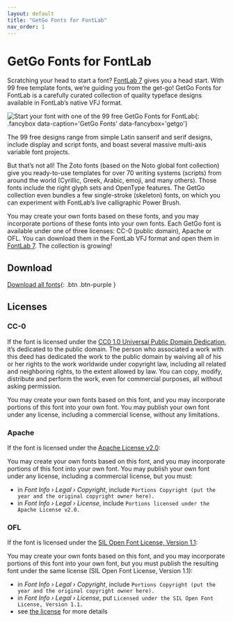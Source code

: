 ```yaml
---
layout: default
title: "GetGo Fonts for FontLab"
nav_order: 1
---
```


# GetGo Fonts for FontLab

Scratching your head to start a font? [FontLab 7](https://www.fontlab.com/font-editor/fontlab/) gives you a head start. With 99 free template fonts, we’re guiding you from the get-go! GetGo Fonts for FontLab is a carefully curated collection of quality typeface designs available in FontLab’s native VFJ format.

![Start your font with one of the 99 free GetGo Fonts for FontLab](illustrations/fontlab-getgo-poster-1920x880.svg){: .fancybox data-caption='GetGo Fonts' data-fancybox='getgo'}

The 99 free designs range from simple Latin sanserif and serif designs, include display and script fonts, and boast several massive multi-axis variable font projects.

But that’s not all! The Zoto fonts (based on the Noto global font collection) give you ready-to-use templates for over 70 writing systems (scripts) from around the world (Cyrillic, Greek, Arabic, emoji, and many others). Those fonts include the right glyph sets and OpenType features. The GetGo collection even bundles a few single-stroke (skeleton) fonts, on which you can experiment with FontLab’s live calligraphic Power Brush.

You may create your own fonts based on these fonts, and you may incorporate portions of these fonts into your own fonts. Each GetGo font is available under one of three licenses: CC-0 (public domain), Apache or OFL. You can download them in the FontLab VFJ format and open them in [FontLab 7](https://www.fontlab.com/font-editor/fontlab/). The collection is growing!

## Download

[Download all fonts](https://github.com/fontlabcom/getgo-fonts/raw/main/getgo-fonts-for-fontlab.zip){: .btn .btn-purple }

## Licenses

### CC-0

If the font is licensed under the [CC0 1.0 Universal Public Domain Dedication](https://creativecommons.org/publicdomain/zero/1.0/), it’s dedicated to the public domain. The person who associated a work with this deed has dedicated the work to the public domain by waiving all of his or her rights to the work worldwide under copyright law, including all related and neighboring rights, to the extent allowed by law. You can copy, modify, distribute and perform the work, even for commercial purposes, all without asking permission.

You may create your own fonts based on this font, and you may incorporate portions of this font into your own font. You may publish your own font under any license, including a commercial license, without any limitations.

### Apache

If the font is licensed under the [Apache License v2.0](https://www.apache.org/licenses/LICENSE-2.0.txt):

You may create your own fonts based on this font, and you may incorporate portions of this font into your own font. You may publish your own font under any license, including a commercial license, but you must:

- in _Font Info › Legal › Copyright_, include `Portions Copyright (put the year and the original copyright owner here).`
- in _Font Info › Legal › License_, include `Portions licensed under the Apache License v2.0.`

### OFL

If the font is licensed under the [SIL Open Font License, Version 1.1](https://scripts.sil.org/OFL):

You may create your own fonts based on this font, and you may incorporate portions of this font into your own font, but you must publish the resulting font under the same license (SIL Open Font License, Version 1.1):

- in _Font Info › Legal › Copyright_, include `Portions Copyright (put the year and the original copyright owner here).`
- in _Font Info › Legal › License_, put `Licensed under the SIL Open Font License, Version 1.1.`
- see [the license](https://scripts.sil.org/OFL) for more details

